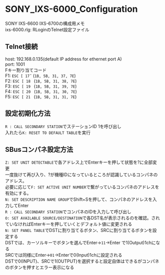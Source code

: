 # SONY_IXS-6000_Configuration
SONY IXS-6600 IXS-6700の構成用メモ  
ixs-6000.rlg: RLoginのTelnet設定ファイル  
## Telnet接続
host: 192.168.0.135(default IP address for ethernet port A)  
port: 1001  
Fキー割り当てコード  
F1:  `ESC [ 17̃ ` (`1B, 5B, 31, 37, 7E`)  
F2:  `ESC [ 18 ` (`1B, 5B, 31, 38, 7E`)  
F3:  `ESC [ 19 ` (`1B, 5B, 31, 39, 7E`)  
F4:  `ESC [ 20 ` (`1B, 5B, 31, 30, 7E`)  
F5:  `ESC [ 21 ` (`1B, 5B, 31, 31, 7E`)  
## 設定初期化方法
`R : CALL SECONDARY STATION`でステーションID 1を呼び出し  
入れたら`K: RESET TO DEFAULT TABLE`を実行  
## SBusコンパネ設定方法
`Z: SET UNIT DETECTABLE`で各アドレス上でEnterキーを押して状態を?に全部変更  
一度抜けて再び入り、?が機種IDになっているところが認識しているコンパネのアドレス。  
必要に応じて`F: SET ACTIVE UNIT NUMBER`で繋がっているコンパネのアドレスを有効にする。  
`N: SET DESCRIPTION NAME GROUP`でShift+Sを押して、コンパネのアドレスを入力してEnter  
`R : CALL SECONDARY STATION`でコンパネのIDを入力して呼び出し  
`O: SET AVAILABLE SOURCE/DESTINATION`で各DST名が表示されるのを確認。されていなければEnterキーを押していくとデフォルト値に変更される  
`N: SET PANEL TABLE`でDSTに割り当てるボタン、SRCに割り当てるボタンを設定する  
DSTでは、カーソルキーでボタンを選んでEnter→`11`→Enter で1(Output)1chになる  
SRCでは同様にEnter→`01`→Enterで0(Input)1chに設定される  
DSTで0(INPUT)、SRCで1(OUTPUT)を選択すると設定自体はできるがコンパネのボタンを押すとエラー表示になる
